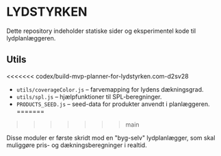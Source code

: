# LYDSTYRKEN

Dette repository indeholder statiske sider og eksperimentel kode til lydplanlæggeren.

## Utils

<<<<<<< codex/build-mvp-planner-for-lydstyrken.com-d2sv28
- `utils/coverageColor.js` – farvemapping for lydens dækningsgrad.
- `utils/spl.js` – hjælpfunktioner til SPL-beregninger.
- `PRODUCTS_SEED.js` – seed-data for produkter anvendt i planlæggeren.
=======

>>>>>>> main

Disse moduler er første skridt mod en "byg-selv" lydplanlægger, som skal muliggøre pris- og dækningsberegninger i realtid.
